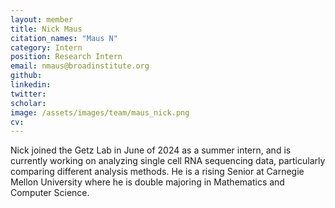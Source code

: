 ```yaml
---
layout: member
title: Nick Maus
citation_names: "Maus N"
category: Intern
position: Research Intern
email: nmaus@broadinstitute.org
github: 
linkedin: 
twitter: 
scholar: 
image: /assets/images/team/maus_nick.png
cv:
---
```


Nick joined the Getz Lab in June of 2024 as a summer intern, and is currently working on analyzing single cell RNA sequencing data, particularly comparing different analysis methods. He is a rising Senior at Carnegie Mellon University where he is double majoring in Mathematics and Computer Science.
